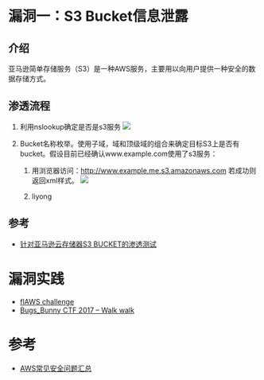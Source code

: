# 漏洞一：S3 Bucket信息泄露
## 介绍
亚马逊简单存储服务（S3）是一种AWS服务，主要用以向用户提供一种安全的数据存储方式。

## 渗透流程
1. 利用nslookup确定是否是s3服务
![](https://github.com/CHYbeta/chybeta.github.io/blob/master/images/pic/20170731/1.jpg?raw=true)

2. Bucket名称枚举。使用子域，域和顶级域的组合来确定目标S3上是否有bucket。假设目前已经确认www.example.com使用了s3服务：

    1. 用浏览器访问：http://www.example.me.s3.amazonaws.com 若成功则返回xml样式。
![](https://github.com/CHYbeta/chybeta.github.io/blob/master/images/pic/20170731/2.jpg?raw=true)
    
    2. liyong 

## 参考
+ [针对亚马逊云存储器S3 BUCKET的渗透测试 ](http://www.freebuf.com/articles/web/135313.html)

# 漏洞实践
+ [flAWS challenge](http://flaws.cloud/)
+ [Bugs_Bunny CTF 2017 – Walk walk](https://florentbesnard.com/2017/bugs_bunny-ctf-walk-walk/)
# 参考
+ [AWS常见安全问题汇总](http://www.freebuf.com/articles/system/129667.html)